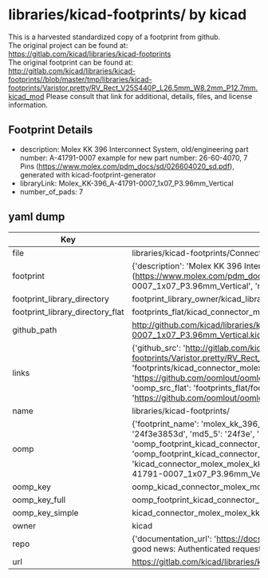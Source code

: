 # libraries/kicad-footprints/ by kicad  
This is a harvested standardized copy of a footprint from github.  
The original project can be found at:  
https://gitlab.com/kicad/libraries/kicad-footprints  
The original footprint can be found at:
http://gitlab.com/kicad/libraries/kicad-footprints//blob/master/tmp/libraries/kicad-footprints/Varistor.pretty/RV_Rect_V25S440P_L26.5mm_W8.2mm_P12.7mm.kicad_mod
Please consult that link for additional, details, files, and license information.  
## Footprint Details
* description: Molex KK 396 Interconnect System, old/engineering part number: A-41791-0007 example for new part number: 26-60-4070, 7 Pins (https://www.molex.com/pdm_docs/sd/026604020_sd.pdf), generated with kicad-footprint-generator  
* libraryLink: Molex_KK-396_A-41791-0007_1x07_P3.96mm_Vertical  
* number_of_pads: 7  
## yaml dump  
| Key | Value |  
| --- | --- |  
| file | libraries/kicad-footprints/Connector_Molex.pretty/Molex_KK-396_A-41791-0007_1x07_P3.96mm_Vertical.kicad_mod |  
| footprint | {'description': 'Molex KK 396 Interconnect System, old/engineering part number: A-41791-0007 example for new part number: 26-60-4070, 7 Pins (https://www.molex.com/pdm_docs/sd/026604020_sd.pdf), generated with kicad-footprint-generator', 'libraryLink': 'Molex_KK-396_A-41791-0007_1x07_P3.96mm_Vertical', 'number_of_pads': 7} |  
| footprint_library_directory | footprint_library_owner/kicad_libraries/kicad-footprints/ |  
| footprint_library_directory_flat | footprints_flat/kicad_connector_molex_molex_kk_396_a_41791_0007_1x07_p3_96mm_vertical/working |  
| github_path | http://github.com/kicad/libraries/kicad-footprints//blob/master/tmp/libraries/kicad-footprints/Connector_Molex.pretty/Molex_KK-396_A-41791-0007_1x07_P3.96mm_Vertical.kicad_mod |  
| links | {'github_src': 'http://gitlab.com/kicad/libraries/kicad-footprints//blob/master/tmp/libraries/kicad-footprints/Varistor.pretty/RV_Rect_V25S440P_L26.5mm_W8.2mm_P12.7mm.kicad_mod', 'github_src_repo': 'https://gitlab.com/kicad/libraries/kicad-footprints', 'oomp_bot': 'footprints/kicad_connector_molex_molex_kk_396_a_41791_0007_1x07_p3_96mm_vertical/working', 'oomp_bot_github': 'https://github.com/oomlout/oomlout_oomp_footprint_bot/tree/main/footprints/kicad_connector_molex_molex_kk_396_a_41791_0007_1x07_p3_96mm_vertical/working', 'oomp_src_flat': 'footprints_flat/footprints_flat/kicad_connector_molex_molex_kk_396_a_41791_0007_1x07_p3_96mm_vertical/working', 'oomp_src_flat_github': 'https://github.com/oomlout/oomlout_oomp_footprint_src/tree/main/footprints_flat/kicad_connector_molex_molex_kk_396_a_41791_0007_1x07_p3_96mm_vertical/working'} |  
| name | libraries/kicad-footprints/ |  
| oomp | {'footprint_name': 'molex_kk_396_a_41791_0007_1x07_p3_96mm_vertical', 'library_name': 'connector_molex', 'md5': '24f3e3853df0257a9f2cd5b4cc1d3faf', 'md5_10': '24f3e3853d', 'md5_5': '24f3e', 'md5_6': '24f3e3', 'oomp_key': 'oomp_kicad_connector_molex_molex_kk_396_a_41791_0007_1x07_p3_96mm_vertical', 'oomp_key_extra': 'oomp_footprint_kicad_connector_molex_molex_kk_396_a_41791_0007_1x07_p3_96mm_vertical', 'oomp_key_full': 'oomp_footprint_kicad_connector_molex_molex_kk_396_a_41791_0007_1x07_p3_96mm_vertical_24f3e3', 'oomp_key_simple': 'kicad_connector_molex_molex_kk_396_a_41791_0007_1x07_p3_96mm_vertical', 'original_filename': 'libraries/kicad-footprints/Connector_Molex.pretty/Molex_KK-396_A-41791-0007_1x07_P3.96mm_Vertical.kicad_mod', 'owner_name': 'kicad'} |  
| oomp_key | oomp_kicad_connector_molex_molex_kk_396_a_41791_0007_1x07_p3_96mm_vertical |  
| oomp_key_full | oomp_footprint_kicad_connector_molex_molex_kk_396_a_41791_0007_1x07_p3_96mm_vertical |  
| oomp_key_simple | kicad_connector_molex_molex_kk_396_a_41791_0007_1x07_p3_96mm_vertical |  
| owner | kicad |  
| repo | {'documentation_url': 'https://docs.github.com/rest/overview/resources-in-the-rest-api#rate-limiting', 'message': "API rate limit exceeded for 84.66.173.59. (But here's the good news: Authenticated requests get a higher rate limit. Check out the documentation for more details.)"} |  
| url | https://gitlab.com/kicad/libraries/kicad-footprints |  

